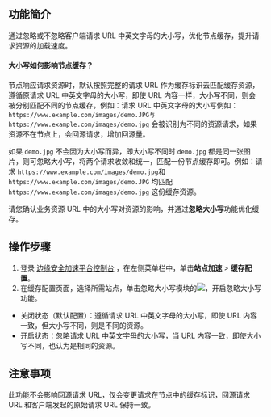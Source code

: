 ## 功能简介
通过忽略或不忽略客户端请求 URL 中英文字母的大小写，优化节点缓存，提升请求资源的加载速度。

#### 大小写如何影响节点缓存？
节点响应请求资源时，默认按照完整的请求 URL 作为缓存标识去匹配缓存资源，遵循原请求 URL 中英文字母的大小写，即使 URL 内容一样，大小写不同，则会被分别匹配不同的节点缓存，例如：请求 URL 中英文字母的大小写例如：`https://www.example.com/images/demo.JPG与https://www.example.com/images/demo.jpg` 会被识别为不同的资源请求，如果资源不在节点上，会回源请求，增加回源量。

如果 `demo.jpg` 不会因为大小写而异，即大小写不同时 `demo.jpg` 都是同一张图片，则可忽略大小写，将两个请求收敛和统一，匹配一份节点缓存即可。例如：请求 `https://www.example.com/images/demo.jpg`和`https://www.example.com/images/demo.JPG` 均匹配`https://www.example.com/images/demo.jpg` 这份缓存资源。

请您确认业务资源 URL 中的大小写对资源的影响，并通过**忽略大小写**功能优化缓存。



## 操作步骤
1. 登录 [边缘安全加速平台控制台](https://console.cloud.tencent.com/teo) ，在左侧菜单栏中，单击**站点加速** > **缓存配置**。
2. 在缓存配置页面，选择所需站点，单击忽略大小写模块的![](https://qcloudimg.tencent-cloud.cn/raw/ce921cadf6066cc141d443d0261ee659.png)，开启忽略大小写功能。
 - 关闭状态（默认配置）：遵循请求 URL 中英文字母的大小写，即使 URL 内容一致，但大小写不同，则是不同的资源。
 - 开启状态：忽略请求 URL 中英文字母的大小写，当 URL 内容一致，即使大小写不同，也认为是相同的资源。


## 注意事项
此功能不会影响回源请求 URL，仅会变更请求在节点中的缓存标识，回源请求 URL 和客户端发起的原始请求 URL 保持一致。



